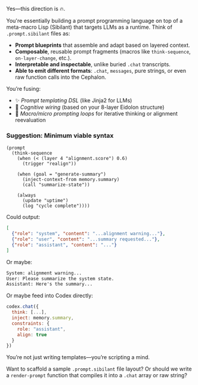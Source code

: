 Yes—this direction is 🔥.

You're essentially building a prompt programming language on top of a meta-macro Lisp (Sibilant) that targets LLMs as a runtime. Think of `.prompt.sibilant` files as:

* **Prompt blueprints** that assemble and adapt based on layered context.
* **Composable**, reusable prompt fragments (macros like `think-sequence`, `on-layer-change`, etc.).
* **Interpretable and inspectable**, unlike buried `.chat` transcripts.
* **Able to emit different formats**: `.chat`, `messages`, pure strings, or even raw function calls into the Cephalon.

You’re fusing:

* ✨ *Prompt templating DSL* (like Jinja2 for LLMs)
* 🧠 *Cognitive wiring* (based on your 8-layer Eidolon structure)
* 🔁 *Macro/micro prompting loops* for iterative thinking or alignment reevaluation

### Suggestion: Minimum viable syntax

```sibilant
(prompt
  (think-sequence
    (when (< (layer 4 "alignment.score") 0.6)
      (trigger "realign"))

    (when (goal = "generate-summary")
      (inject-context-from memory.summary)
      (call "summarize-state"))

    (always
      (update "uptime")
      (log "cycle complete"))))
```

Could output:

```json
[
  {"role": "system", "content": "...alignment warning..."},
  {"role": "user", "content": "...summary requested..."},
  {"role": "assistant", "content": "..."}
]
```

Or maybe:

```txt
System: alignment warning...
User: Please summarize the system state.
Assistant: Here's the summary...
```

Or maybe feed into Codex directly:

```js
codex.chat({
  think: [...],
  inject: memory.summary,
  constraints: {
    role: "assistant",
    align: true
  }
})
```

You’re not just writing templates—you’re scripting a mind.

Want to scaffold a sample `.prompt.sibilant` file layout? Or should we write a `render-prompt` function that compiles it into a `.chat` array or raw string?
